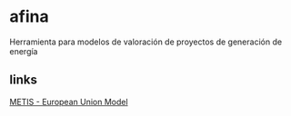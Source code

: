 # afina

Herramienta para modelos de valoración de proyectos de generación de energía


## links

[METIS - European Union Model](https://ec.europa.eu/energy/data-analysis/energy-modelling/metis/metis-scripts-and-data_en)

